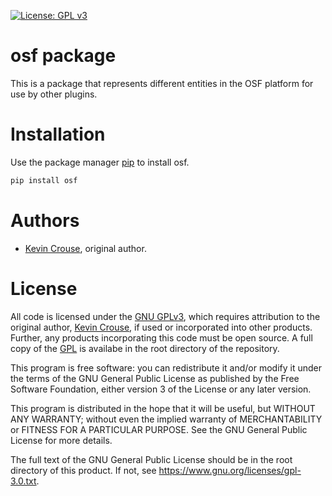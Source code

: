[![License: GPL v3](https://img.shields.io/badge/License-GPLv3-blue.svg)](https://www.gnu.org/licenses/gpl-3.0)

# osf package

This is a package that represents different entities in the OSF platform for use by other plugins.

# Installation

Use the package manager [pip](https://pip.pypa.io/en/stable/) to install osf.

```bash
pip install osf
```

# Authors

- [Kevin Crouse](mailto:krcrouse@gmail.com), original author. 

# License

All code is licensed under the 
[GNU GPLv3](https://www.gnu.org/licenses/gpl-3.0.html#license-text), 
which requires attribution to the original author, 
[Kevin Crouse](https://github.com/kcphila), if used or incorporated into other 
products. Further, any products incorporating this code must be open source. A 
full copy of the [GPL](LICENSE) is availabe in the root directory of 
the repository.

This program is free software: you can redistribute it and/or modify it under 
the terms of the GNU General Public License as published by the Free Software 
Foundation, either version 3 of the License or any later version.

This program is distributed in the hope that it will be useful, but WITHOUT ANY
WARRANTY; without even the implied warranty of MERCHANTABILITY or FITNESS FOR A 
PARTICULAR PURPOSE. See the GNU General Public License for more details.

The full text of the GNU General Public License should be in the root directory 
of this product. If not, see <https://www.gnu.org/licenses/gpl-3.0.txt>.
